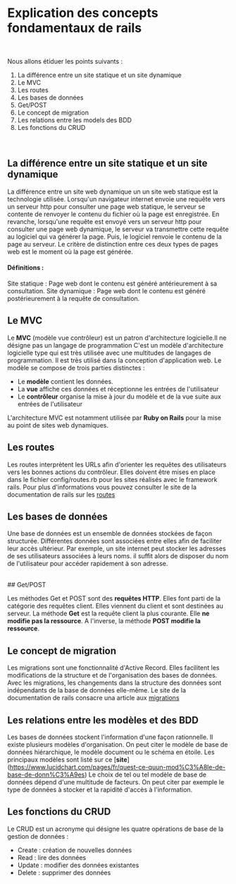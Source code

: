 # Explication des concepts fondamentaux de rails
<br />

Nous allons étiduer les points suivants :
1. La différence entre un site statique et un site dynamique
1. Le MVC
1. Les routes
1. Les bases de données
1. Get/POST
1. Le concept de migration
1. Les relations entre les models des BDD
1. Les fonctions du CRUD

<br />

## La différence entre un site statique et un site dynamique


La différence entre un site web dynamique un un site web statique est la technologie utilisée. Lorsqu'un navigateur internet envoie une requête vers un serveur http pour consulter une page web statique, le serveur se contente de renvoyer le contenu du fichier où la page est enregistrée. En revanche, lorsqu'une requête est envoyé vers un serveur http pour consulter une page web dynamique, le serveur va transmettre cette requête au logiciel qui va générer la page. Puis, le logiciel renvoie le contenu de la page au serveur. Le critère de distinction entre ces deux types de pages web est le moment où la page est générée.

#### Définitions :

Site statique : Page web dont le contenu est généré antérieurement à sa consultation.
Site dynamique : Page web dont le contenu est généré postérieurement à la requête de consultation.


## Le MVC

Le **MVC** (modèle vue contrôleur) est un patron d'architecture logicielle.Il ne désigne pas un langage de programmation C'est un modèle d'architecture logicielle type qui est très utilisée avec une multitudes de langages de programmation. Il est très utilisé dans la conception d'application web.
Le modèle se compose de trois parties distinctes :
* Le **modèle** contient les données.
* La **vue** affiche ces données et réceptionne les entrées de l'utilisateur
* Le **contrôleur** organise la mise à jour du modèle et de la vue suite aux entrées de l'utilisateur

L'architecture MVC est notamment utilisée par **Ruby on Rails** pour la mise au point de sites web dynamiques.
<br />

## Les routes

Les routes interprètent les URLs afin d'orienter les requêtes des utilisateurs vers les bonnes actions du contrôleur. Elles doivent être mises en place dans le fichier config/routes.rb pour les sites réalisés avec le framework rails.
Pour plus d'informations vous pouvez consulter le site de la documentation de rails sur les [routes](http://guides.rubyonrails.org/routing.html)
<br />

## Les bases de données

Une base de données est un ensemble de données stockées de façon structurée. Différentes données sont associées entre elles afin de faciliter leur accès ultérieur. Par exemple, un site internet peut stocker les adresses de ses utilisateurs associées à leurs noms. il suffit alors de disposer du nom de l'utilisateur pour accéder rapidement à son adresse.

<br />
## Get/POST

Les méthodes Get et POST sont des **requêtes HTTP**. Elles font parti de la catégorie des requêtes client. Elles viennent du client et sont destinées au serveur. La méthode **Get** est la requête client la plus courante. Elle **ne modifie pas la ressource**. A l'inverse, la méthode **POST modifie la ressource**.
<br />
## Le concept de migration

Les migrations sont une fonctionnalité d'Active Record. Elles facilitent les modifications de la structure et de l'organisation des bases de données. Avec les migrations, les changements dans la structure des données sont indépendants de la base de données elle-même.
Le site de la documentation de rails consacre una article aux [migrations](http://edgeguides.rubyonrails.org/active_record_migrations.html)
<br />
## Les relations entre les modèles et des BDD

Les bases de données stockent l'information d'une façon rationnelle. Il existe plusieurs modèles d'organisation. On peut citer le modèle de base de données hiérarchique, le modèle document ou le schéma en étoile. Les principaux modèles sont listé sur ce [**site**] (https://www.lucidchart.com/pages/fr/quest-ce-quun-mod%C3%A8le-de-base-de-donn%C3%A9es)
Le choix de tel ou tel modèle de base de données dépend d'une multitude de facteurs. On peut citer par exemple le type de données à stocker et la rapidité d'accès à l'information.
<br />
## Les fonctions du CRUD

Le CRUD est un acronyme qui désigne les quatre opérations de base de la gestion de données :
* Create : création de nouvelles données
* Read : lire des données
* Update : modifier des données existantes
* Delete : supprimer des données
